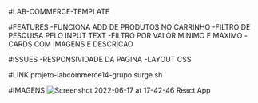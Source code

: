 #LAB-COMMERCE-TEMPLATE

#FEATURES
-FUNCIONA ADD DE PRODUTOS NO CARRINHO
-FILTRO DE PESQUISA PELO INPUT TEXT
-FILTRO POR VALOR MINIMO E MAXIMO
-CARDS COM IMAGENS E DESCRICAO

#ISSUES
-RESPONSIVIDADE DA PAGINA
-LAYOUT CSS

#LINK
projeto-labcommerce14-grupo.surge.sh

#IMAGENS
![Screenshot 2022-06-17 at 17-42-46 React App](https://user-images.githubusercontent.com/72455409/174401689-2c81ef83-f829-4bad-9170-78d02cf0febe.png)
